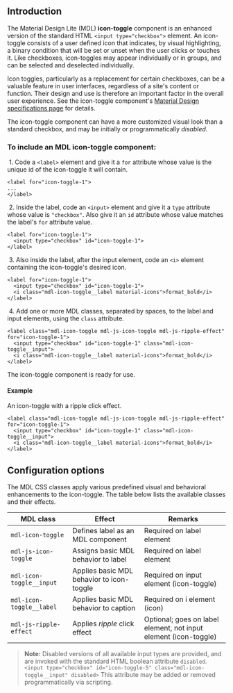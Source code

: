 <h2 id="introduction">Introduction</h2>

<p>The Material Design Lite (MDL) <strong>icon-toggle</strong> component is an enhanced version of the standard HTML <code>&lt;input type="checkbox"&gt;</code> element. An icon-toggle consists of a user defined icon that indicates, by visual highlighting, a binary condition that will be set or unset when the user clicks or touches it. Like checkboxes, icon-toggles may appear individually or in groups, and can be selected and deselected individually.</p>

<p>Icon toggles, particularly as a replacement for certain checkboxes, can be a valuable feature in user interfaces, regardless of a site's content or function. Their design and use is therefore an important factor in the overall user experience. See the icon-toggle component's <a href="http://www.google.com/design/spec/components/buttons.html#buttons-other-buttons">Material Design specifications page</a> for details.</p>

<p>The icon-toggle component can have a more customized visual look than a standard checkbox, and may be initially or programmatically <em>disabled</em>.</p>

<h3 id="to-include-an-mdl-%2A%2Aicon-toggle%2A%2A-component%3A">To include an MDL <strong>icon-toggle</strong> component:</h3>

<p>&nbsp;1. Code a <code>&lt;label&gt;</code> element and give it a <code>for</code> attribute whose value is the unique id of the icon-toggle it will contain.</p>

<pre><code class="html">&lt;label for="icon-toggle-1"&gt;
...
&lt;/label&gt;
</code></pre>

<p>&nbsp;2. Inside the label, code an <code>&lt;input&gt;</code> element and give it a <code>type</code> attribute whose value is <code>"checkbox"</code>. Also give it an <code>id</code> attribute whose value matches the label's <code>for</code> attribute value.</p>

<pre><code class="html">&lt;label for="icon-toggle-1"&gt;
  &lt;input type="checkbox" id="icon-toggle-1"&gt;
&lt;/label&gt;
</code></pre>

<p>&nbsp;3. Also inside the label, after the input element, code an <code>&lt;i&gt;</code> element containing the icon-toggle's desired icon.</p>

<pre><code class="html">&lt;label for="icon-toggle-1"&gt;
  &lt;input type="checkbox" id="icon-toggle-1"&gt;
  &lt;i class="mdl-icon-toggle__label material-icons"&gt;format_bold&lt;/i&gt;
&lt;/label&gt;
</code></pre>

<p>&nbsp;4. Add one or more MDL classes, separated by spaces, to the label and input elements, using the <code>class</code> attribute.</p>

<pre><code class="html">&lt;label class="mdl-icon-toggle mdl-js-icon-toggle mdl-js-ripple-effect" for="icon-toggle-1"&gt;
  &lt;input type="checkbox" id="icon-toggle-1" class="mdl-icon-toggle__input"&gt;
  &lt;i class="mdl-icon-toggle__label material-icons"&gt;format_bold&lt;/i&gt;
&lt;/label&gt;
</code></pre>

<p>The icon-toggle component is ready for use.</p>

<h4 id="example">Example</h4>

<p>An icon-toggle with a ripple click effect.</p>

<pre><code class="html">&lt;label class="mdl-icon-toggle mdl-js-icon-toggle mdl-js-ripple-effect" for="icon-toggle-1"&gt;
  &lt;input type="checkbox" id="icon-toggle-1" class="mdl-icon-toggle__input"&gt;
  &lt;i class="mdl-icon-toggle__label material-icons"&gt;format_bold&lt;/i&gt;
&lt;/label&gt;
</code></pre>

<h2 id="configuration-options">Configuration options</h2>

<p>The MDL CSS classes apply various predefined visual and behavioral enhancements to the icon-toggle. The table below lists the available classes and their effects.</p>

<table>
<thead>
<tr>
  <th>MDL class</th>
  <th>Effect</th>
  <th>Remarks</th>
</tr>
</thead>
<tbody>
<tr>
  <td><code>mdl-icon-toggle</code></td>
  <td>Defines label as an MDL component</td>
  <td>Required on label element</td>
</tr>
<tr>
  <td><code>mdl-js-icon-toggle</code></td>
  <td>Assigns basic MDL behavior to label</td>
  <td>Required on label element</td>
</tr>
<tr>
  <td><code>mdl-icon-toggle__input</code></td>
  <td>Applies basic MDL behavior to icon-toggle</td>
  <td>Required on input element (icon-toggle)</td>
</tr>
<tr>
  <td><code>mdl-icon-toggle__label</code></td>
  <td>Applies basic MDL behavior to caption</td>
  <td>Required on i element (icon)</td>
</tr>
<tr>
  <td><code>mdl-js-ripple-effect</code></td>
  <td>Applies <em>ripple</em> click effect</td>
  <td>Optional; goes on label element, not input element (icon-toggle)</td>
</tr>
</tbody>
</table>

<blockquote>
  <p><strong>Note:</strong> Disabled versions of all available input types are provided, and are invoked with the standard HTML boolean attribute <code>disabled</code>. <code>&lt;input type="checkbox" id="icon-toggle-5" class="mdl-icon-toggle__input" disabled&gt;</code>
  This attribute may be added or removed programmatically via scripting.</p>
</blockquote>
